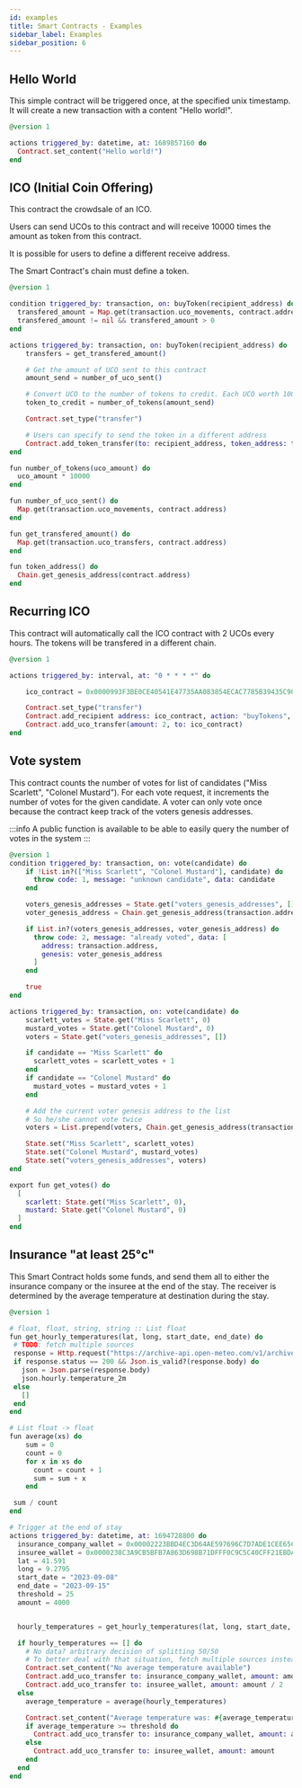```yaml
---
id: examples
title: Smart Contracts - Examples
sidebar_label: Examples
sidebar_position: 6
---
```


## Hello World

This simple contract will be triggered once, at the specified unix timestamp.
It will create a new transaction with a content "Hello world!".

```elixir
@version 1

actions triggered_by: datetime, at: 1689857160 do
  Contract.set_content("Hello world!")
end
```

## ICO (Initial Coin Offering)

This contract the crowdsale of an ICO.

Users can send UCOs to this contract and will receive 10000 times the amount as token from this contract.

It is possible for users to define a different receive address.

The Smart Contract's chain must define a token.

```elixir
@version 1

condition triggered_by: transaction, on: buyToken(recipient_address) do
  transfered_amount = Map.get(transaction.uco_movements, contract.address)
  transfered_amount != nil && transfered_amount > 0
end

actions triggered_by: transaction, on: buyToken(recipient_address) do
    transfers = get_transfered_amount()

    # Get the amount of UCO sent to this contract
    amount_send = number_of_uco_sent()

    # Convert UCO to the number of tokens to credit. Each UCO worth 10000 token
    token_to_credit = number_of_tokens(amount_send)

    Contract.set_type("transfer")

    # Users can specify to send the token in a different address
    Contract.add_token_transfer(to: recipient_address, token_address: token_address(), amount: token_to_credit)
end

fun number_of_tokens(uco_amount) do
  uco_amount * 10000
end

fun number_of_uco_sent() do
  Map.get(transaction.uco_movements, contract.address)
end

fun get_transfered_amount() do
  Map.get(transaction.uco_transfers, contract.address)
end

fun token_address() do
  Chain.get_genesis_address(contract.address)
end

```

## Recurring ICO

This contract will automatically call the ICO contract with 2 UCOs every hours.
The tokens will be transfered in a different chain.

```elixir
@version 1

actions triggered_by: interval, at: "0 * * * *" do

    ico_contract = 0x0000993F3BE0CE40541E47735AA083854ECAC7785B39435C90D8456C777B9E9D81F1

    Contract.set_type("transfer")
    Contract.add_recipient address: ico_contract, action: "buyTokens", args: [0x0000A3A066DD64FBD51AE384F2383684B3803BC72012BFEAA9CD1C93AB7C60F584DC]
    Contract.add_uco_transfer(amount: 2, to: ico_contract)
end
```

## Vote system

This contract counts the number of votes for list of candidates ("Miss Scarlett", "Colonel Mustard").
For each vote request, it increments the number of votes for the given candidate.
A voter can only vote once because the contract keep track of the voters genesis addresses.

:::info
A public function is available to be able to easily query the number of votes in the system
:::

```elixir
@version 1
condition triggered_by: transaction, on: vote(candidate) do
    if !List.in?(["Miss Scarlett", "Colonel Mustard"], candidate) do
      throw code: 1, message: "unknown candidate", data: candidate
    end

    voters_genesis_addresses = State.get("voters_genesis_addresses", [])
    voter_genesis_address = Chain.get_genesis_address(transaction.address)

    if List.in?(voters_genesis_addresses, voter_genesis_address) do
      throw code: 2, message: "already voted", data: [
        address: transaction.address,
        genesis: voter_genesis_address
      ]
    end

    true
end

actions triggered_by: transaction, on: vote(candidate) do
    scarlett_votes = State.get("Miss Scarlett", 0)
    mustard_votes = State.get("Colonel Mustard", 0)
    voters = State.get("voters_genesis_addresses", [])

    if candidate == "Miss Scarlett" do
      scarlett_votes = scarlett_votes + 1
    end
    if candidate == "Colonel Mustard" do
      mustard_votes = mustard_votes + 1
    end

    # Add the current voter genesis address to the list
    # So he/she cannot vote twice
    voters = List.prepend(voters, Chain.get_genesis_address(transaction.address))

    State.set("Miss Scarlett", scarlett_votes)
    State.set("Colonel Mustard", mustard_votes)
    State.set("voters_genesis_addresses", voters)
end

export fun get_votes() do
  [
    scarlett: State.get("Miss Scarlett", 0),
    mustard: State.get("Colonel Mustard", 0)
  ]
end
```

## Insurance "at least 25°c"

This Smart Contract holds some funds, and send them all to either the insurance company or the insuree at the end of the stay. The receiver is determined by the average temperature at destination during the stay.

```elixir
@version 1

# float, float, string, string :: List float
fun get_hourly_temperatures(lat, long, start_date, end_date) do
 # TODO: fetch multiple sources
 response = Http.request("https://archive-api.open-meteo.com/v1/archive?latitude=#{lat}&longitude=#{long}&start_date=#{start_date}&end_date=#{end_date}&hourly=temperature_2m")
 if response.status == 200 && Json.is_valid?(response.body) do
   json = Json.parse(response.body)
   json.hourly.temperature_2m
 else
   []
 end
end

# List float -> float
fun average(xs) do
    sum = 0
    count = 0
    for x in xs do
      count = count + 1
      sum = sum + x
    end

 sum / count
end

# Trigger at the end of stay
actions triggered_by: datetime, at: 1694728800 do
  insurance_company_wallet = 0x00002223BBD4EC3D64AE597696C7D7ADE1CEE65C639D885450AD2D7B75592AC76AFA
  insuree_wallet = 0x0000238C3A9CB5BFB7A863D698B71DFFF0C9C5C40CFF21EBDA2D83EBAEDDA1C6E10D
  lat = 41.591
  long = 9.2795
  start_date = "2023-09-08"
  end_date = "2023-09-15"
  threshold = 25
  amount = 4000


  hourly_temperatures = get_hourly_temperatures(lat, long, start_date, end_date)

  if hourly_temperatures == [] do
    # No data? arbitrary decision of splitting 50/50
    # To better deal with that situation, fetch multiple sources instead of a single one
    Contract.set_content("No average temperature available")
    Contract.add_uco_transfer to: insurance_company_wallet, amount: amount / 2
    Contract.add_uco_transfer to: insuree_wallet, amount: amount / 2
  else
    average_temperature = average(hourly_temperatures)

    Contract.set_content("Average temperature was: #{average_temperature}")
    if average_temperature >= threshold do
      Contract.add_uco_transfer to: insurance_company_wallet, amount: amount
    else
      Contract.add_uco_transfer to: insuree_wallet, amount: amount
    end
  end
end
```
